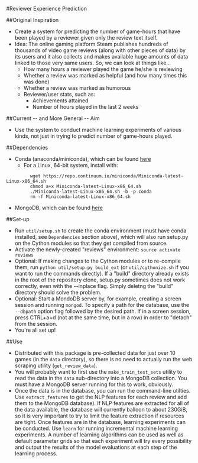 #Reviewer Experience Prediction

##Original Inspiration
- Create a system for predicting the number of game-hours that have been played by a reviewer given only the review text itself.
- Idea: The online gaming platform Steam publishes hundreds of thousands of video game reviews (along with other pieces of data) by its users and it also collects and makes available huge amounts of data linked to those very same users. So, we can look at things like...
    * How many hours a reviewer played the game he/she is reviewing
    * Whether a review was marked as helpful (and how many times this was done)
    * Whether a review was marked as humorous
    * Reviewer/user stats, such as:
        - Achievements attained
        - Number of hours played in the last 2 weeks

##Current -- and More General -- Aim
- Use the system to conduct machine learning experiments of various kinds, not just in trying to predict number of game-hours played.

##Dependencies
- Conda (anaconda/miniconda), which can be found [here](http://conda.pydata.org/miniconda.html)
    * For a Linux, 64-bit system, install with:
      
```
         wget https://repo.continuum.io/miniconda/Miniconda-latest-Linux-x86_64.sh
         chmod a+x Miniconda-latest-Linux-x86_64.sh
         ./Miniconda-latest-Linux-x86_64.sh -b -p conda
         rm -f Miniconda-latest-Linux-x86_64.sh
```
      
- MongoDB, which can be found [here](https://www.mongodb.org/downloads)

##Set-up
- Run ```util/setup.sh``` to create the conda environment (must have conda installed, see `Dependencies` section above), which will also run setup.py on the Cython modules so that they get compiled from source.
- Activate the newly-created "reviews" environment: ```source activate reviews```
- Optional: If making changes to the Cython modules or to re-compile them, run ```python util/setup.py build_ext``` (or ```util/cythonize.sh``` if you want to run the commands directly). If a "build" directory already exists in the root of the repository clone, setup.py sometimes does not work correctly, even with the --inplace flag. Simply deletng the "build" directory should solve the problem.
- Optional: Start a MondoDB server by, for example, creating a screen session and running ```mongod```. To specify a path for the database, use the ```--dbpath``` option flag followed by the desired path. If in a screen session, press CTRL+a+d (not at the same time, but in a row) in order to "detach" from the session.
- You're all set up!

##Use
- Distributed with this package is pre-collected data for just over 10 games (in the `data` directory), so there is no need to actually run the web scraping utility (```get_review_data```).
- You will probably want to first use the ```make_train_test_sets``` utility to read the data in the ```data``` sub-directory into a MongoDB collection. You must have a MongoDB server running for this to work, obviously.
- Once the data is in the database, you can run the command-line utilties. Use ```extract_features``` to get the NLP features for each review and add them to the MongoDB database). If NLP features are extracted for all of the data available, the database will currently balloon to about 230GiB, so it is very important to try to limit the feature extraction if resources are tight. Once features are in the database, learning experiments can be conducted. Use ```learn``` for running incremental machine learning experiments. A number of learning algorithms can be used as well as default parameter grids so that each experiment will try every possibility and output the results of the model evaluations at each step of the learning process.
